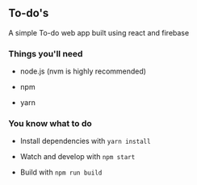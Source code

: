 ## To-do's

A simple To-do web app built using react and firebase

### Things you'll need

- node.js (nvm is highly recommended)

- npm

- yarn

### You know what to do

- Install dependencies with ` yarn install `

- Watch and develop with ` npm start `

- Build with `npm run build`
